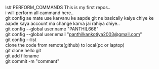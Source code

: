 ls# PERFORM_COMMANDS
This is my first repos..
<br>
i will perform all cammand here..
<br>
git config ae mate use karvanu ke aapde git ne basically kaiye chiye ke aapde kaya account ma change karva jai rahiya chiye..
<br>
git config --global user.name "PANTHIL666" 
<br>
git config --global user.email "panthilkankotiya2003@gmail.com" 
<br>
git config --list
<br>
clone the code from remote(github) to local(pc or laptop)
<br>
git clone <project HTTPS link from github >
hello git
<br>
git add filename
<br>
git commit -m "commant"
